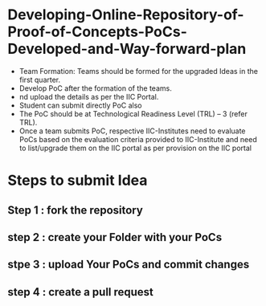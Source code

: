 # Developing-Online-Repository-of-Proof-of-Concepts-PoCs-Developed-and-Way-forward-plan

* Team Formation: Teams should be formed for the upgraded Ideas in the
first quarter.<br>
* Develop PoC after the formation of the teams.<br>
* nd upload the details as per the IIC Portal.<br>
* Student can submit directly PoC also <br>
* The PoC should be at Technological Readiness Level (TRL) – 3 (refer
TRL).<br>
* Once a team submits PoC, respective IIC-Institutes need to evaluate PoCs
based on the evaluation criteria provided to IIC-Institute and need to
list/upgrade them on the IIC portal as per provision on the IIC portal<br>


# Steps to submit Idea
## Step 1 : fork the repository
## step 2 : create your Folder with your PoCs
## stpe 3 : upload Your PoCs and commit changes
## step 4 : create a pull request
